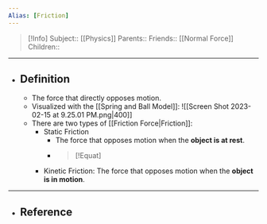 ```yaml
---
Alias: [Friction]
---
```

> [!Info]
> Subject:: [[Physics]]
> Parents:: 
> Friends::  [[Normal Force]]
> Children:: 
---
- ## Definition
	- The force that directly opposes motion.
	- Visualized with the [[Spring and Ball Model]]:
	  ![[Screen Shot 2023-02-15 at 9.25.01 PM.png|400]]
	- There are two types of [[Friction Force|Friction]]:
		- Static Friction
			- The force that opposes motion when the **object is at rest**.
			- > [!Equat]
		- Kinetic Friction: The force that opposes motion when the **object is in motion**.
---
- ## Reference